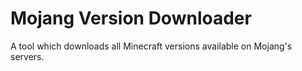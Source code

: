 # Mojang Version Downloader
 A tool which downloads all Minecraft versions available on Mojang's servers.
